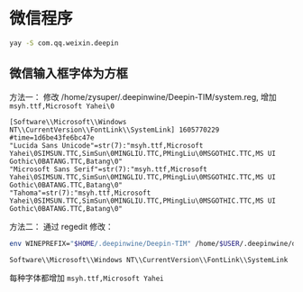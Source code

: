 # 微信程序

```sh
yay -S com.qq.weixin.deepin
```

## 微信输入框字体为方框

方法一： 修改 /home/zysuper/.deepinwine/Deepin-TIM/system.reg, 增加 `msyh.ttf,Microsoft Yahei\0`

```regedit
[Software\\Microsoft\\Windows NT\\CurrentVersion\\FontLink\\SystemLink] 1605770229
#time=1d6be43fe6bc47e
"Lucida Sans Unicode"=str(7):"msyh.ttf,Microsoft Yahei\0SIMSUN.TTC,SimSun\0MINGLIU.TTC,PMingLiu\0MSGOTHIC.TTC,MS UI Gothic\0BATANG.TTC,Batang\0"
"Microsoft Sans Serif"=str(7):"msyh.ttf,Microsoft Yahei\0SIMSUN.TTC,SimSun\0MINGLIU.TTC,PMingLiu\0MSGOTHIC.TTC,MS UI Gothic\0BATANG.TTC,Batang\0"
"Tahoma"=str(7):"msyh.ttf,Microsoft Yahei\0SIMSUN.TTC,SimSun\0MINGLIU.TTC,PMingLiu\0MSGOTHIC.TTC,MS UI Gothic\0BATANG.TTC,Batang\0"
```

方法二： 通过 regedit 修改：

```sh
env WINEPREFIX="$HOME/.deepinwine/Deepin-TIM" /home/$USER/.deepinwine/deepin-wine5-stable/bin/wine regedit
```

`Software\\Microsoft\\Windows NT\\CurrentVersion\\FontLink\\SystemLink`

每种字体都增加 `msyh.ttf,Microsoft Yahei`